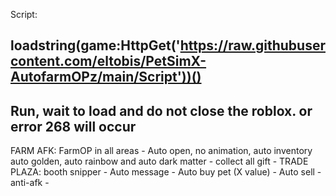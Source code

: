 Script:

loadstring(game:HttpGet('https://raw.githubusercontent.com/eltobis/PetSimX-AutofarmOPz/main/Script'))()
-----------------------------------------------------------------------
Run, wait to load and do not close the roblox. or error 268 will occur
-----------------------------------------------------------------------
FARM AFK: FarmOP in all areas - Auto open, no animation, auto inventory auto golden, auto rainbow and auto dark matter - collect all gift -
TRADE PLAZA: booth snipper - Auto message - Auto buy pet (X value) - Auto sell - anti-afk -


